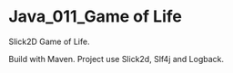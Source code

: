 # Java_011_Game of Life
Slick2D Game of Life. 

Build with Maven.
Project use Slick2d, Slf4j and Logback.
